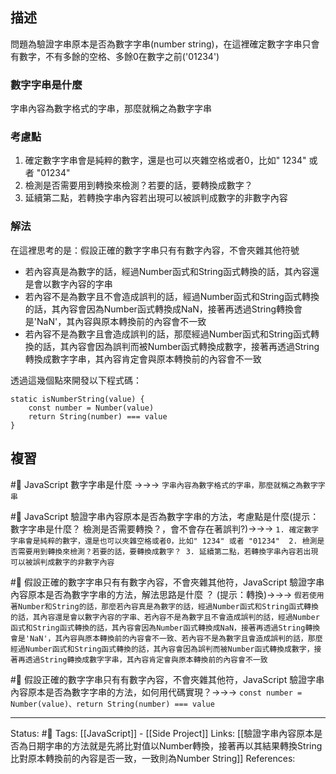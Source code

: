 


## 描述

問題為驗證字串原本是否為數字字串(number string)，在這裡確定數字字串只會有數字，不有多餘的空格、多餘0在數字之前('01234')

### 數字字串是什麼
字串內容為數字格式的字串，那麼就稱之為數字字串

### 考慮點
1. 確定數字字串會是純粹的數字，還是也可以夾雜空格或者0，比如" 1234" 或者 "01234" 
2. 檢測是否需要用到轉換來檢測？若要的話，要轉換成數字？
3. 延續第二點，若轉換字串內容若出現可以被誤判成數字的非數字內容
### 解法
在這裡思考的是：假設正確的數字字串只有有數字內容，不會夾雜其他符號
- 若內容真是為數字的話，經過Number函式和String函式轉換的話，其內容還是會以數字內容的字串
- 若內容不是為數字且不會造成誤判的話，經過Number函式和String函式轉換的話，其內容會因為Number函式轉換成NaN，接著再透過String轉換會是'NaN'，其內容與原本轉換前的內容會不一致
- 若內容不是為數字且會造成誤判的話，那麼經過Number函式和String函式轉換的話，其內容會因為誤判而被Number函式轉換成數字，接著再透過String轉換成數字字串，其內容肯定會與原本轉換前的內容會不一致

透過這幾個點來開發以下程式碼：
```
static isNumberString(value) {
	const number = Number(value)
	return String(number) === value
}
```


## 複習
#🧠 JavaScript 數字字串是什麼 ->->-> `字串內容為數字格式的字串，那麼就稱之為數字字串`
<!--SR:!2023-04-16,194,250-->

#🧠 JavaScript  驗證字串內容原本是否為數字字串的方法，考慮點是什麼(提示：數字字串是什麼？ 檢測是否需要轉換？，會不會存在著誤判?)->->-> `1. 確定數字字串會是純粹的數字，還是也可以夾雜空格或者0，比如" 1234" 或者 "01234"  2. 檢測是否需要用到轉換來檢測？若要的話，要轉換成數字？ 3. 延續第二點，若轉換字串內容若出現可以被誤判成數字的非數字內容`
<!--SR:!2023-04-08,177,250-->


#🧠 假設正確的數字字串只有有數字內容，不會夾雜其他符，JavaScript  驗證字串內容原本是否為數字字串的方法，解法思路是什麼 ？ (提示：轉換)->->-> `假若使用著Number和String的話，那麼若內容真是為數字的話，經過Number函式和String函式轉換的話，其內容還是會以數字內容的字串、若內容不是為數字且不會造成誤判的話，經過Number函式和String函式轉換的話，其內容會因為Number函式轉換成NaN，接著再透過String轉換會是'NaN'，其內容與原本轉換前的內容會不一致、若內容不是為數字且會造成誤判的話，那麼經過Number函式和String函式轉換的話，其內容會因為誤判而被Number函式轉換成數字，接著再透過String轉換成數字字串，其內容肯定會與原本轉換前的內容會不一致`
<!--SR:!2024-04-28,415,250-->

#🧠 假設正確的數字字串只有有數字內容，不會夾雜其他符，JavaScript  驗證字串內容原本是否為數字字串的方法，如何用代碼實現？->->-> `const number = Number(value)、return String(number) === value`
<!--SR:!2023-10-13,295,250-->

---
Status: #🌱 
Tags:
[[JavaScript]] - [[Side Project]]
Links:
[[驗證字串內容原本是否為日期字串的方法就是先將比對值以Number轉換，接著再以其結果轉換String比對原本轉換前的內容是否一致，一致則為Number String]]
References: